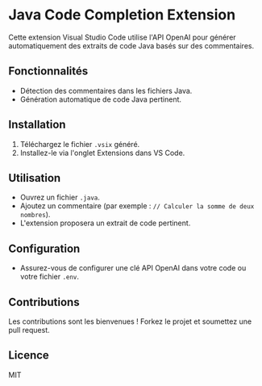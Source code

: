 # Java Code Completion Extension

Cette extension Visual Studio Code utilise l'API OpenAI pour générer automatiquement des extraits de code Java basés sur des commentaires.

## Fonctionnalités
- Détection des commentaires dans les fichiers Java.
- Génération automatique de code Java pertinent.

## Installation
1. Téléchargez le fichier `.vsix` généré.
2. Installez-le via l'onglet Extensions dans VS Code.

## Utilisation
- Ouvrez un fichier `.java`.
- Ajoutez un commentaire (par exemple : `// Calculer la somme de deux nombres`).
- L'extension proposera un extrait de code pertinent.

## Configuration
- Assurez-vous de configurer une clé API OpenAI dans votre code ou votre fichier `.env`.

## Contributions
Les contributions sont les bienvenues ! Forkez le projet et soumettez une pull request.

## Licence
MIT
